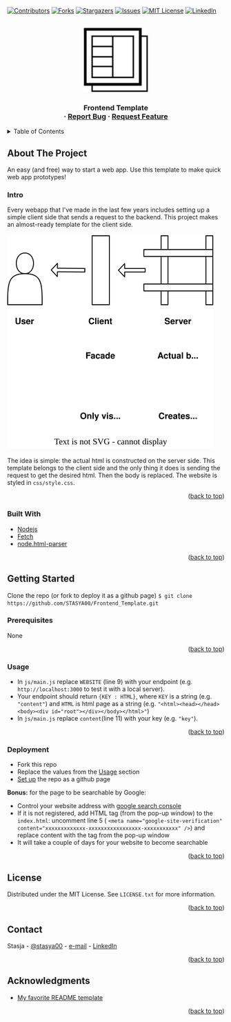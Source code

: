 <!-- Improved compatibility of back to top link: See: https://github.com/STASYA00/Frontend_Template/pull/73 -->
<a name="readme-top"></a>

[![Contributors][contributors-shield]][contributors-url]
[![Forks][forks-shield]][forks-url]
[![Stargazers][stars-shield]][stars-url]
[![Issues][issues-shield]][issues-url]
[![MIT License][license-shield]][license-url]
[![LinkedIn][linkedin-shield]][linkedin-url]



<!-- PROJECT LOGO -->
<br />
<div align="center">
  <a href="https://github.com/STASYA00/Frontend_Template">
    <img src=".assets/logo.svg" alt="Logo" width="150">
    
  </a>

  <h3 align="center" IAAC: Code Architecture Basics & Model Deployment </h3>

  <p align="center">
    Frontend Template
    <br />
    <!-- <a href="https://colab.research.google.com/github/STASYA00/Frontend_Template/blob/main/">View Demo</a> -->
    ·
    <a href="https://github.com/STASYA00/Frontend_Template/issues">Report Bug</a>
    ·
    <a href="https://github.com/STASYA00/Frontend_Template/issues">Request Feature</a>
  </p>
</div>



<!-- TABLE OF CONTENTS -->
<details>
  <summary>Table of Contents</summary>
  <ol>
    <li>
      <a href="#about-the-project">About The Project</a>
      <ul>
      <li><a href="#intro">Intro</a></li>
        <li><a href="#built-with">Built With</a></li>
      </ul>
    </li>
    <li>
      <a href="#getting-started">Getting Started</a>
      <ul>
        <li><a href="#prerequisites">Prerequisites</a></li>
        <li><a href="#usage">Usage</a></li>
        <li><a href="#deployment">Deployment</a></li>
      </ul>
    </li>
    <li><a href="#license">License</a></li>
    <li><a href="#contact">Contact</a></li>
    <li><a href="#acknowledgments">Acknowledgments</a></li>
  </ol>
</details>



<!-- ABOUT THE PROJECT -->
## About The Project

An easy (and free) way to start a web app. Use this template to make quick web app prototypes!
### Intro

Every webapp that I've made in the last few years includes setting up a simple client side that sends a request to the backend. This project makes an almost-ready template for the client side. \
\
![img](.assets/illustration.svg) \
\
The idea is simple: the actual html is constructed on the server side. This template belongs to the client side and the only thing it does is sending the request to get the desired html. Then the body is replaced. The website is styled in ```css/style.css```.


<p align="right">(<a href="#readme-top">back to top</a>)</p>



### Built With


* [Nodejs](https://nodejs.org/en)
* [Fetch](https://developer.mozilla.org/en-US/docs/Web/API/Fetch_API/Using_Fetch)
* [node.html-parser](https://www.npmjs.com/package/node-html-parser)

<p align="right">(<a href="#readme-top">back to top</a>)</p>



<!-- GETTING STARTED -->
## Getting Started

Clone the repo (or fork to deploy it as a github page)
```$ git clone https://github.com/STASYA00/Frontend_Template.git``` 

### Prerequisites
None
<p align="right">(<a href="#readme-top">back to top</a>)</p>
<!-- USAGE EXAMPLES -->

### Usage

* In ```js/main.js``` replace ```WEBSITE``` (line 9) with your endpoint (e.g. ```http://localhost:3000``` to test it with a local server).
* Your endpoint should return ```{KEY : HTML}```, where ```KEY``` is a string (e.g. ```"content"```) and ```HTML``` is html page as a string (e.g. ```"<html><head></head><body><div id="root"></div></body></html>"```)
* In ```js/main.js``` replace ```content```(line 11) with your key (e.g. ```"key"```).

<p align="right">(<a href="#readme-top">back to top</a>)</p>

### Deployment

* Fork this repo
* Replace the values from the [Usage](#usage) section
* [Set up](https://docs.github.com/en/pages/getting-started-with-github-pages/creating-a-github-pages-site) the repo as a github page

**Bonus:** for the page to be searchable by Google:
* Control your website address with [google search console](https://search.google.com/search-console/welcome)
* If it is not registered, add HTML tag (from the pop-up window) to the ```index.html```: uncomment line 5 ( ```<meta name="google-site-verification" content="xxxxxxxxxxxxx-xxxxxxxxxxxxxxxxx-xxxxxxxxxxx" />```) and replace content with the tag from the pop-up window
* It will take a couple of days for your website to become searchable

<p align="right">(<a href="#readme-top">back to top</a>)</p>

<!-- LICENSE -->
## License

Distributed under the MIT License. See `LICENSE.txt` for more information.

<p align="right">(<a href="#readme-top">back to top</a>)</p>



## Contact

Stasja - [@stasya00](https://stasyafedorova.wixsite.com/designautomation) - [e-mail](mailto:0.0stasya@gmail.com) - [LinkedIn][linkedin-url]

<p align="right">(<a href="#readme-top">back to top</a>)</p>



<!-- ACKNOWLEDGMENTS -->
## Acknowledgments

* [My favorite README template](https://github.com/othneildrew/Best-README-Template)

<p align="right">(<a href="#readme-top">back to top</a>)</p>



<!-- MARKDOWN LINKS & IMAGES -->
<!-- https://www.markdownguide.org/basic-syntax/#reference-style-links -->
[contributors-shield]: https://img.shields.io/github/contributors/STASYA00/Frontend_Template.svg?style=for-the-badge
[contributors-url]: https://github.com/STASYA00/Frontend_Template/graphs/contributors
[forks-shield]: https://img.shields.io/github/forks/STASYA00/Frontend_Template.svg?style=for-the-badge
[forks-url]: https://github.com/STASYA00/Frontend_Template/network/members
[stars-shield]: https://img.shields.io/github/stars/STASYA00/Frontend_Template.svg?style=for-the-badge
[stars-url]: https://github.com/STASYA00/Frontend_Template/stargazers
[issues-shield]: https://img.shields.io/github/issues/STASYA00/Frontend_Template.svg?style=for-the-badge
[issues-url]: https://github.com/STASYA00/Frontend_Template/issues
[license-shield]: https://img.shields.io/github/license/STASYA00/Frontend_Template.svg?style=for-the-badge
[license-url]: https://github.com/STASYA00/Frontend_Template/blob/master/LICENSE.txt
[linkedin-shield]: https://img.shields.io/badge/-LinkedIn-black.svg?style=for-the-badge&logo=linkedin&colorB=555
[linkedin-url]: https://linkedin.com/in/stanislava-fedorova
[product-screenshot]: assets/screenshot.png




